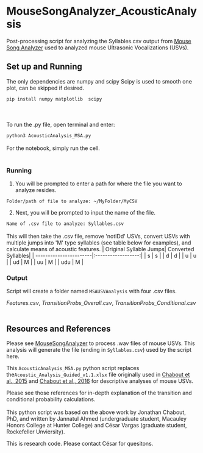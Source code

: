 # MouseSongAnalyzer_AcousticAnalysis
Post-processing script for analyzing the Syllables.csv output from [Mouse Song Analyzer](https://github.com/cvargas4/MouseSongAnalyzer) used to analyzed mouse Ultrasonic Vocalizations (USVs).


## Set up and Running

The only dependencies are numpy and scipy
Scipy is used to smooth one plot, can be skipped if desired.

`
pip install numpy matplotlib  scipy
`
<br/><br/>
<br/><br/>
To run the .py file, open terminal and enter:

`
python3 AcousticAnalysis_MSA.py
`
<br/><br/>
For the notebook, simply run the cell.
<br/><br/>
### Running

1. You will be prompted to enter a path for where the file you want to analyze resides.

`
  Folder/path of file to analyze: ~/MyFolder/MyCSV
`

2. Next, you will be prompted to input the name of the file.

`
  Name of .csv file to analyze: Syllables.csv
`
<br/><br/>
This will then take the .csv file, remove 'notIDd' USVs, convert USVs with multiple jumps into 'M' type syllables (see table below for examples), and calculate means of acoustic features.
| Original Syllable Jumps| Converted Syllables| 
| -----------------------|:------------------:| 
|            s           |          s         |
|            d           |          d         |
|            u           |          u         |
|           ud           |          M         |
|           uu           |          M         |
|          udu           |          M         |


### Output
Script will create a folder named `MSAUSVAnalysis` with four .csv files.

*Features.csv*, *TransitionProbs_Overall.csv*, *TransitionProbs_Conditional.csv*
<br/><br/>

## Resources and References
Please see [MouseSongAnalyzer](https://github.com/cvargas4/MouseSongAnalyzer) to process .wav files of mouse USVs. This analysis will generate the file (ending in `Syllables.csv`) used by the script here.

This `AcousticAnalysis_MSA.py` python script replaces the`Acoustic_Analysis_Guided_v1.1.xlsx` file originally used in [Chabout et al., 2015](https://www.frontiersin.org/articles/10.3389/fnbeh.2015.00076/full) and [Chabout et al., 2016](https://www.frontiersin.org/articles/10.3389/fnbeh.2016.00197/full) for descriptive analyses of mouse USVs.

Please see those references for in-depth explanation of the transition and conditional probability calculations.
<br/><br/>
This python script was based on the above work by Jonathan Chabout, PhD, and written by Jannatul Ahmed (undergraduate student, Macauley Honors College at Hunter College) and César Vargas (graduate student, Rockefeller Unviersity). 

This is research code. Please contact César for quesitons.
